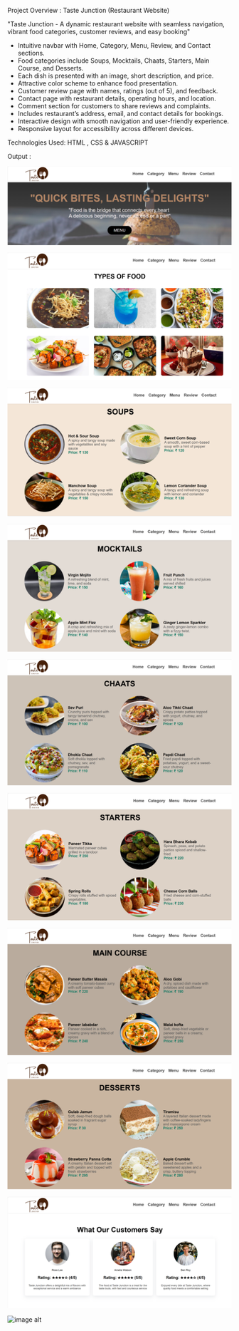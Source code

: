 Project Overview : Taste Junction (Restaurant Website)

"Taste Junction - A dynamic restaurant website with seamless navigation, vibrant food categories, customer reviews, and easy booking"


* Intuitive navbar with Home, Category, Menu, Review, and Contact sections.
* Food categories include Soups, Mocktails, Chaats, Starters, Main Course, and Desserts.
* Each dish is presented with an image, short description, and price.
* Attractive color scheme to enhance food presentation.
* Customer review page with names, ratings (out of 5), and feedback.
* Contact page with restaurant details, operating hours, and location.
* Comment section for customers to share reviews and complaints.
* Includes restaurant’s address, email, and contact details for bookings.
* Interactive design with smooth navigation and user-friendly experience.
* Responsive layout for accessibility across different devices.


Technologies Used: HTML , CSS & JAVASCRIPT 


Output : 

![image alt](https://github.com/ayushmoudekar/Taste-Junction/blob/1b3e5af0b5bf9d4f0dbe7331b1c85ccd25f85608/Output/Output%201.png)

![image alt](https://github.com/ayushmoudekar/Taste-Junction/blob/1b3e5af0b5bf9d4f0dbe7331b1c85ccd25f85608/Output/Output%202.png)

![image alt](https://github.com/ayushmoudekar/Taste-Junction/blob/1b3e5af0b5bf9d4f0dbe7331b1c85ccd25f85608/Output/Output%203.png)

![image alt](https://github.com/ayushmoudekar/Taste-Junction/blob/1b3e5af0b5bf9d4f0dbe7331b1c85ccd25f85608/Output/Output%204.png)

![image alt](https://github.com/ayushmoudekar/Taste-Junction/blob/1b3e5af0b5bf9d4f0dbe7331b1c85ccd25f85608/Output/Output%205.png)

![image alt](https://github.com/ayushmoudekar/Taste-Junction/blob/1b3e5af0b5bf9d4f0dbe7331b1c85ccd25f85608/Output/Output%206.png)

![image alt](https://github.com/ayushmoudekar/Taste-Junction/blob/1b3e5af0b5bf9d4f0dbe7331b1c85ccd25f85608/Output/Output%207.png)

![image alt](https://github.com/ayushmoudekar/Taste-Junction/blob/1b3e5af0b5bf9d4f0dbe7331b1c85ccd25f85608/Output/Output%208.png)

![image alt](https://github.com/ayushmoudekar/Taste-Junction/blob/1b3e5af0b5bf9d4f0dbe7331b1c85ccd25f85608/Output/Output%209.png)

![image alt](https://github.com/ayushmoudekar/Taste-Junction/blob/1b3e5af0b5bf9d4f0dbe7331b1c85ccd25f85608/Output/Output%210.png)

